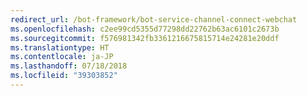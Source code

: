 ```yaml
---
redirect_url: /bot-framework/bot-service-channel-connect-webchat
ms.openlocfilehash: c2ee99cd5355d77298dd22762b63ac6101c2673b
ms.sourcegitcommit: f576981342fb3361216675815714e24281e20ddf
ms.translationtype: HT
ms.contentlocale: ja-JP
ms.lasthandoff: 07/18/2018
ms.locfileid: "39303852"
---
```

